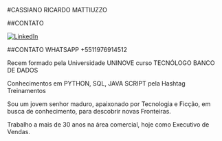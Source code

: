 #CASSIANO RICARDO MATTIUZZO

##CONTATO

[![LinkedIn](https://img.shields.io/badge/LinkedIn-000?style=for-the-badge&logo=linkedin&logoColor=0E76A8)](https://www.linkedin.com/in/CassianoRicardoMattiuzzo/)

##CONTATO
WHATSAPP +5511976914512

Recem formado pela Universidade UNINOVE curso TECNÓLOGO BANCO DE DADOS

Conhecimentos em PYTHON, SQL, JAVA SCRIPT pela Hashtag Treinamentos
 
Sou um jovem senhor maduro, apaixonado por Tecnologia e Ficção, em busca de conhecimento, para descobrir novas Fronteiras.

Trabalho a mais de 30 anos na área comercial, hoje como Executivo de Vendas.
